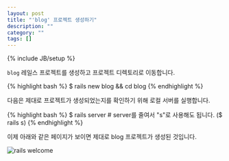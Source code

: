 ```yaml
---
layout: post
title: "'blog' 프로젝트 생성하기"
description: ""
category: ""
tags: []
---
```

{% include JB/setup %}


`blog` 레일스 프로젝트를 생성하고 프로젝트 디렉토리로 이동합니다.

{% highlight bash %}
$ rails new blog && cd blog
{% endhighlight %}

다음은 제대로 프로젝트가 생성되었는지를 확인하기 위해 로컬 서버를 실행합니다.

{% highlight bash %}
$ rails server        # server를 줄여서 "s"로 사용해도 됩니다.
($ rails s)
{% endhighlight %}

이제 아래와 같은 페이지가 보이면 제대로 blog 프로젝트가 생성된 것입니다.

![rails welcome](http://rails-guides.joefiorini.com/images/rails_welcome.png)